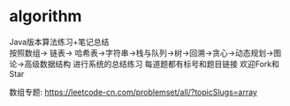 # algorithm
Java版本算法练习+笔记总结  
按照数组-> 链表-> 哈希表->字符串->栈与队列->树->回溯->贪心->动态规划->图论->高级数据结构 进行系统的总结练习 每道题都有标号和题目链接 
欢迎Fork和Star

数组专题: https://leetcode-cn.com/problemset/all/?topicSlugs=array
